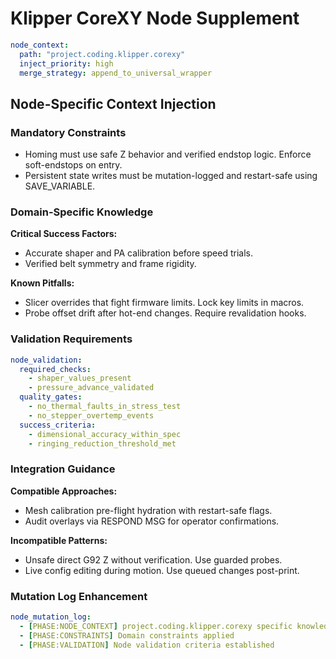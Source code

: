 # Klipper CoreXY Node Supplement

```yaml
node_context:
  path: "project.coding.klipper.corexy"
  inject_priority: high
  merge_strategy: append_to_universal_wrapper
```

## Node-Specific Context Injection

### Mandatory Constraints
- Homing must use safe Z behavior and verified endstop logic. Enforce soft-endstops on entry.
- Persistent state writes must be mutation-logged and restart-safe using SAVE_VARIABLE.

### Domain-Specific Knowledge
**Critical Success Factors:**
- Accurate shaper and PA calibration before speed trials.
- Verified belt symmetry and frame rigidity.

**Known Pitfalls:**
- Slicer overrides that fight firmware limits. Lock key limits in macros.
- Probe offset drift after hot-end changes. Require revalidation hooks.

### Validation Requirements
```yaml
node_validation:
  required_checks:
    - shaper_values_present
    - pressure_advance_validated
  quality_gates:
    - no_thermal_faults_in_stress_test
    - no_stepper_overtemp_events
  success_criteria:
    - dimensional_accuracy_within_spec
    - ringing_reduction_threshold_met
```

### Integration Guidance
**Compatible Approaches:**
- Mesh calibration pre-flight hydration with restart-safe flags.
- Audit overlays via RESPOND MSG for operator confirmations.

**Incompatible Patterns:**
- Unsafe direct G92 Z without verification. Use guarded probes.
- Live config editing during motion. Use queued changes post-print.

### Mutation Log Enhancement
```yaml
node_mutation_log:
  - [PHASE:NODE_CONTEXT] project.coding.klipper.corexy specific knowledge injected
  - [PHASE:CONSTRAINTS] Domain constraints applied
  - [PHASE:VALIDATION] Node validation criteria established
```